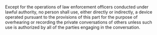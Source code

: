 Except for the operations of law enforcement officers conducted under lawful authority, no person shall use, either directly or indirectly, a device operated pursuant to the provisions of this part for the purpose of overhearing or recording the private conversations of others unless such use is authorized by all of the parties engaging in the conversation.

